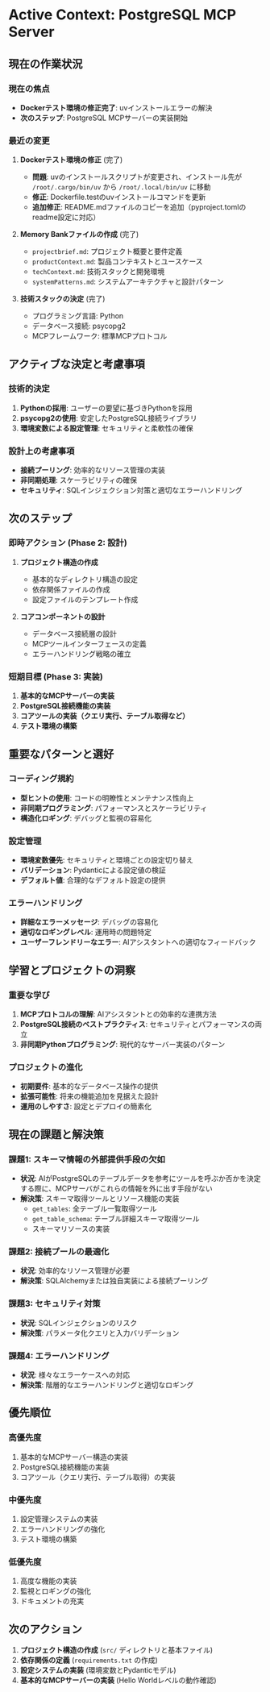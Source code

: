 # Active Context: PostgreSQL MCP Server

## 現在の作業状況

### 現在の焦点
- **Dockerテスト環境の修正完了**: uvインストールエラーの解決
- **次のステップ**: PostgreSQL MCPサーバーの実装開始

### 最近の変更
1. **Dockerテスト環境の修正** (完了)
   - **問題**: uvのインストールスクリプトが変更され、インストール先が `/root/.cargo/bin/uv` から `/root/.local/bin/uv` に移動
   - **修正**: Dockerfile.testのuvインストールコマンドを更新
   - **追加修正**: README.mdファイルのコピーを追加（pyproject.tomlのreadme設定に対応）

2. **Memory Bankファイルの作成** (完了)
   - `projectbrief.md`: プロジェクト概要と要件定義
   - `productContext.md`: 製品コンテキストとユースケース
   - `techContext.md`: 技術スタックと開発環境
   - `systemPatterns.md`: システムアーキテクチャと設計パターン

3. **技術スタックの決定** (完了)
   - プログラミング言語: Python
   - データベース接続: psycopg2
   - MCPフレームワーク: 標準MCPプロトコル

## アクティブな決定と考慮事項

### 技術的決定
1. **Pythonの採用**: ユーザーの要望に基づきPythonを採用
2. **psycopg2の使用**: 安定したPostgreSQL接続ライブラリ
3. **環境変数による設定管理**: セキュリティと柔軟性の確保

### 設計上の考慮事項
- **接続プーリング**: 効率的なリソース管理の実装
- **非同期処理**: スケーラビリティの確保
- **セキュリティ**: SQLインジェクション対策と適切なエラーハンドリング

## 次のステップ

### 即時アクション (Phase 2: 設計)
1. **プロジェクト構造の作成**
   - 基本的なディレクトリ構造の設定
   - 依存関係ファイルの作成
   - 設定ファイルのテンプレート作成

2. **コアコンポーネントの設計**
   - データベース接続層の設計
   - MCPツールインターフェースの定義
   - エラーハンドリング戦略の確立

### 短期目標 (Phase 3: 実装)
1. **基本的なMCPサーバーの実装**
2. **PostgreSQL接続機能の実装**
3. **コアツールの実装（クエリ実行、テーブル取得など）**
4. **テスト環境の構築**

## 重要なパターンと選好

### コーディング規約
- **型ヒントの使用**: コードの明瞭性とメンテナンス性向上
- **非同期プログラミング**: パフォーマンスとスケーラビリティ
- **構造化ロギング**: デバッグと監視の容易化

### 設定管理
- **環境変数優先**: セキュリティと環境ごとの設定切り替え
- **バリデーション**: Pydanticによる設定値の検証
- **デフォルト値**: 合理的なデフォルト設定の提供

### エラーハンドリング
- **詳細なエラーメッセージ**: デバッグの容易化
- **適切なロギングレベル**: 運用時の問題特定
- **ユーザーフレンドリーなエラー**: AIアシスタントへの適切なフィードバック

## 学習とプロジェクトの洞察

### 重要な学び
1. **MCPプロトコルの理解**: AIアシスタントとの効率的な連携方法
2. **PostgreSQL接続のベストプラクティス**: セキュリティとパフォーマンスの両立
3. **非同期Pythonプログラミング**: 現代的なサーバー実装のパターン

### プロジェクトの進化
- **初期要件**: 基本的なデータベース操作の提供
- **拡張可能性**: 将来の機能追加を見据えた設計
- **運用のしやすさ**: 設定とデプロイの簡素化

## 現在の課題と解決策

### 課題1: スキーマ情報の外部提供手段の欠如
- **状況**: AIがPostgreSQLのテーブルデータを参考にツールを呼ぶか否かを決定する際に、MCPサーバがこれらの情報を外に出す手段がない
- **解決策**: スキーマ取得ツールとリソース機能の実装
  - `get_tables`: 全テーブル一覧取得ツール
  - `get_table_schema`: テーブル詳細スキーマ取得ツール
  - スキーマリソースの実装

### 課題2: 接続プールの最適化
- **状況**: 効率的なリソース管理が必要
- **解決策**: SQLAlchemyまたは独自実装による接続プーリング

### 課題3: セキュリティ対策
- **状況**: SQLインジェクションのリスク
- **解決策**: パラメータ化クエリと入力バリデーション

### 課題4: エラーハンドリング
- **状況**: 様々なエラーケースへの対応
- **解決策**: 階層的なエラーハンドリングと適切なロギング

## 優先順位

### 高優先度
1. 基本的なMCPサーバー構造の実装
2. PostgreSQL接続機能の実装
3. コアツール（クエリ実行、テーブル取得）の実装

### 中優先度
1. 設定管理システムの実装
2. エラーハンドリングの強化
3. テスト環境の構築

### 低優先度
1. 高度な機能の実装
2. 監視とロギングの強化
3. ドキュメントの充実

## 次のアクション
1. **プロジェクト構造の作成** (`src/` ディレクトリと基本ファイル)
2. **依存関係の定義** (`requirements.txt` の作成)
3. **設定システムの実装** (環境変数とPydanticモデル)
4. **基本的なMCPサーバーの実装** (Hello Worldレベルの動作確認)
